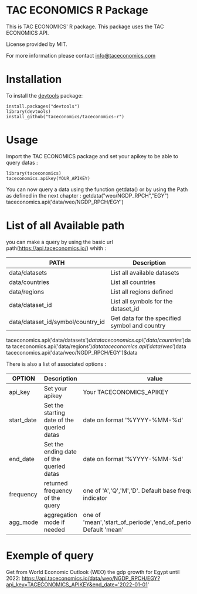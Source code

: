 # TAC ECONOMICS R Package

This is TAC ECONOMICS' R package. This package uses the TAC ECONOMICS API.

License provided by MIT.

For more information please contact info@taceconomics.com

# Installation

To install the [devtools](https://cran.r-project.org/package=devtools) package:

    install.packages("devtools")
    library(devtools)
    install_github("taceconomics/taceconomics-r")
	

# Usage

Import the TAC ECONOMICS package and set your apikey to be able to query datas :

	library(taceconomics)
	taceconomics.apikey(YOUR_APIKEY)
	
You can now query a data using the function getdata() or by using the Path as defined in the next chapter :
	getdata("weo/NGDP_RPCH","EGY")
	taceconomics.api('data/weo/NGDP_RPCH/EGY')

	
# List of all Available path 

you can make a query by using the basic url path(https://api.taceconomics.io/) whith :

PATH | Description |
|---|---|
| data/datasets | List all available datasets |
| data/countries | List all countries |
| data/regions | List all regions defined |
| data/dataset_id | List all symbols for the dataset_id |
| data/dataset_id/symbol/country_id | Get data for the specified symbol and country |

taceconomics.api('data/datasets')$data
taceconomics.api('data/countries')$data
taceconomics.api('data/regions')$data
taceconomics.api('data/weo')$data
taceconomics.api('data/weo/NGDP_RPCH/EGY')$data

There is also a list of associated options :

OPTION | Description | value | 
|---|---|---|
| api_key | Set your apikey | Your TACECONOMICS_APIKEY |
| start_date | Set the starting date of the queried datas | date on format '%YYYY-%MM-%d' |
| end_date | Set the ending date of the queried datas | date on format '%YYYY-%MM-%d' |
| frequency | returned frequency of the query | one of 'A','Q','M','D'. Default base frequency of the indicator |
| agg_mode | aggregation mode if needed | one of 'mean','start_of_periode','end_of_periode','median'. Default 'mean' |


# Exemple of query

Get from World Economic Outlook (WEO) the gdp growth for Egypt until 2022:
	https://api.taceconomics.io/data/weo/NGDP_RPCH/EGY?api_key=TACECONOMICS_APIKEY&end_date='2022-01-01'






